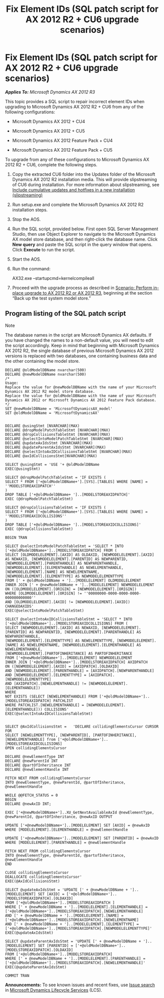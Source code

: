 ﻿---
title: Fix Element IDs (SQL patch script for AX 2012 R2 + CU6 upgrade scenarios)
TOCTitle: Fix Element IDs (SQL patch script for AX 2012 R2 + CU6 upgrade scenarios)
ms:assetid: 7206ce21-ece4-4ca1-9383-e2b07c0637e7
ms:mtpsurl: https://technet.microsoft.com/en-us/library/Dn313121(v=AX.60)
ms:contentKeyID: 54940413
ms.date: 10/15/2014
mtps_version: v=AX.60
---

# Fix Element IDs (SQL patch script for AX 2012 R2 + CU6 upgrade scenarios) 


_**Applies To:** Microsoft Dynamics AX 2012 R3_

This topic provides a SQL script to repair incorrect element IDs when upgrading to Microsoft Dynamics AX 2012 R2 + CU6 from any of the following configurations:

  - Microsoft Dynamics AX 2012 + CU4

  - Microsoft Dynamics AX 2012 + CU5

  - Microsoft Dynamics AX 2012 Feature Pack + CU4

  - Microsoft Dynamics AX 2012 Feature Pack + CU5

To upgrade from any of these configurations to Microsoft Dynamics AX 2012 R2 + CU6, complete the following steps.

1.  Copy the extracted CU6 folder into the Updates folder of the Microsoft Dynamics AX 2012 R2 installation media. This will provide slipstreaming of CU6 during installation. For more information about slipstreaming, see [Include cumulative updates and hotfixes in a new installation (slipstreaming)](include-cumulative-updates-and-hotfixes-in-a-new-installation-slipstreaming.md)

2.  Run setup.exe and complete the Microsoft Dynamics AX 2012 R2 installation steps.

3.  Stop the AOS.

4.  Run the SQL script, provided below. First open SQL Server Management Studio, then use Object Explorer to navigate to the Microsoft Dynamics AX model store database, and then right-click the database name. Click **New query** and paste the SQL script in the query window that opens. Click **Execute** to run the script.

5.  Start the AOS.

6.  Run the command:
    
    AX32.exe –startupcmd=kernelcompileall

7.  Proceed with the upgrade process as described in [Scenario: Perform in-place upgrade to AX 2012 R2 or AX 2012 R3](scenario-perform-in-place-upgrade-to-ax-2012-r2-or-ax-2012-r3.md), beginning at the section “Back up the test system model store.”

## Program listing of the SQL patch script


> [!NOTE]
> <P>The database names in the script are Microsoft Dynamics AX defaults. If you have changed the names to a non-default value, you will need to edit the script accordingly. Keep in mind that beginning with Microsoft Dynamics AX 2012 R2, the single database of previous Microsoft Dynamics AX 2012 versions is replaced with two databases, one containing business data and the other containing the model store.</P>



    DECLARE @oldModelDBName nvarchar(500)
    DECLARE @newModelDBName nvarchar(500)
    /*
    Usage:
    Replace the value for @newModelDBName with the name of your Microsoft Dynamics AX 2012 R2 model store database.
    Replace the value for @oldModelDBName with the name of your Microsoft Dynamics AX 2012 or Microsoft Dynamics AX 2012 Feature Pack database.
    */
    SET @newModelDBName = 'MicrosoftDynamicsAX_model'
    SET @oldModelDBName = 'MicrosoftDynamicsAX'
    
    
    DECLARE @usingStmt [NVARCHAR](MAX)
    DECLARE @dropModelPatchTableStmt [NVARCHAR](MAX)
    DECLARE @dropCollisionsTableStmt [NVARCHAR](MAX)
    DECLARE @selectIntoModelPatchTableStmt [NVARCHAR](MAX)
    DECLARE @updateAxIdsStmt [NVARCHAR](MAX)
    DECLARE @updateParentAxIdsStmt [NVARCHAR](MAX)
    DECLARE @selectIntoAxIDCollisionsTableStmt [NVARCHAR](MAX)
    DECLARE @axIdCollisionsStmt[NVARCHAR](MAX)
    
    SELECT @usingStmt = 'USE '+ @oldModelDBName
    EXEC(@usingStmt)
    
    SELECT @dropModelPatchTableStmt = 'IF EXISTS (
    SELECT * FROM ['+@oldModelDBName+'].[SYS].[TABLES] WHERE [NAME] = ''MODELSTOREAXIDPATCH''
    )
    DROP TABLE ['+@oldModelDBName+ ']..[MODELSTOREAXIDPATCH]'
    EXEC (@dropModelPatchTableStmt)
    
    SELECT @dropCollisionsTableStmt = 'IF EXISTS (
    SELECT * FROM ['+@oldModelDBName+'].[SYS].[TABLES] WHERE [NAME] = ''MODELSTOREAXIDCOLLISIONS''
    )
    DROP TABLE ['+@oldModelDBName+ ']..[MODELSTOREAXIDCOLLISIONS]'
    EXEC (@dropCollisionsTableStmt)
    
    BEGIN TRAN
    
    SELECT @selectIntoModelPatchTableStmt = 'SELECT * INTO ['+@oldModelDBName+']..[MODELSTOREAXIDPATCH] FROM (
    SELECT [OLDMODELELEMENT].[AXID] AS OLDAXID, [NEWMODELELEMENT].[AXID] AS NEWAXID, [NEWMODELELEMENT].[PARENTID] AS NEWPARENTID,
    [NEWMODELELEMENT].[PARENTHANDLE] AS NEWPARENTHANDLE, [NEWMODELELEMENT].[ELEMENTHANDLE] AS NEWELEMENTHANDLE,[NEWMODELELEMENT].[NAME] AS NEWELEMENTNAME, 
    [NEWMODELELEMENT].[ELEMENTTYPE] AS NEWMODELELEMENTTYPE
    FROM [' + @oldModelDBName + ']..[MODELELEMENT] OLDMODELELEMENT
    INNER JOIN [' + @newModelDBName + ']..[MODELELEMENT] NEWMODELELEMENT
    ON ([OLDMODELELEMENT].[ORIGIN] = [NEWMODELELEMENT].[ORIGIN])
    WHERE [OLDMODELELEMENT].[ORIGIN] != ''00000000-0000-0000-0000-000000000000''
    AND [OLDMODELELEMENT].[AXID] != [NEWMODELELEMENT].[AXID]) CHANGEDAXIDS'
    EXEC(@selectIntoModelPatchTableStmt)
    
    SELECT @selectIntoAxIDCollisionsTableStmt = 'SELECT * INTO ['+@oldModelDBName+']..[MODELSTOREAXIDCOLLISIONS] FROM (
    SELECT [NEWMODELELEMENT].[AXID] AS NEWAXID, [NEWMODELELEMENT].[PARENTID] AS NEWPARENTID, [NEWMODELELEMENT].[PARENTHANDLE] AS NEWPARENTHANDLE, 
    [NEWMODELELEMENT].[ELEMENTTYPE] AS NEWELEMENTTYPE, [NEWMODELELEMENT].[NAME] AS NEWELEMENTNAME, [NEWMODELELEMENT].[ELEMENTHANDLE] AS NEWELEMENTHANDLE, 
    [NEWMODELELEMENT].[PARTOFINHERITANCE] AS PARTOFINHERITANCE
    FROM ['+@newModelDBName+']..[MODELELEMENT] NEWMODELELEMENT 
    INNER JOIN ['+@oldModelDBName+']..[MODELSTOREAXIDPATCH] AXIDPATCH 
    ON ([NEWMODELELEMENT].[AXID] = [AXIDPATCH].[OLDAXID] 
    AND [NEWMODELELEMENT].[PARENTHANDLE] = [AXIDPATCH].[NEWPARENTHANDLE]
    AND [NEWMODELELEMENT].[ELEMENTTYPE] = [AXIDPATCH].[NEWMODELELEMENTTYPE]
    AND [AXIDPATCH].[NEWELEMENTHANDLE] != [NEWMODELELEMENT].[ELEMENTHANDLE])
    WHERE 
    NOT EXISTS (SELECT [NEWELEMENTHANDLE] FROM ['+@oldModelDBName+']..[MODELSTOREAXIDPATCH] PATCHLIST 
    WHERE PATCHLIST.[NEWELEMENTHANDLE] = [NEWMODELELEMENT].[ELEMENTHANDLE])) COLLISIONS'
    EXEC(@selectIntoAxIDCollisionsTableStmt)
    
    
    SELECT @AxIdCollisionsStmt =   'DECLARE collidingElementsCursor CURSOR FOR 
    SELECT [NEWELEMENTTYPE], [NEWPARENTID], [PARTOFINHERITANCE], [NEWELEMENTHANDLE] from ['+@oldModelDBName+']..[MODELSTOREAXIDCOLLISIONS]
    OPEN collidingElementsCursor
    
    DECLARE @newElementType INT
    DECLARE @newParentId INT
    DECLARE @partOfInheritance INT
    DECLARE @newElementHandle INT
    
    FETCH NEXT FROM collidingElementsCursor
    INTO @newElementType, @newParentId, @partOfInheritance, @newElementHandle
    
    WHILE @@FETCH_STATUS = 0
    BEGIN
    DECLARE @newAxID INT;
    
    EXEC ['+@newModelDBName+']..XU_GetNextAvailableAxId @newElementType, @newParentId, @partOfInheritance, @newAxID OUTPUT
    
    UPDATE ['+@newModelDBName+']..[MODELELEMENT] SET [AXID] = @newAxID 
    WHERE [MODELELEMENT].[ELEMENTHANDLE] = @newElementHandle
    
    UPDATE ['+@newModelDBName+']..[MODELELEMENT] SET [PARENTID] = @newAxID 
    WHERE [MODELELEMENT].[PARENTHANDLE] = @newElementHandle
    
    FETCH NEXT FROM collidingElementsCursor
    INTO @newElementType, @newParentId, @partofInheritance, @newElementHandle
    END
    
    CLOSE collidingElementsCursor
    DEALLOCATE collidingElementsCursor'
    EXEC(@AxIdCollisionsStmt)
    
    SELECT @updateAxIdsStmt = 'UPDATE [' + @newModelDBName + ']..[MODELELEMENT] SET [AXID] = ['+@oldModelDBName+']..[MODELSTOREAXIDPATCH].[OLDAXID]
    FROM ['+@oldModelDBName+']..[MODELSTOREAXIDPATCH ]
    WHERE [' + @newModelDBName + ']..[MODELELEMENT].[ELEMENTHANDLE] = ['+@oldModelDBName+']..[MODELSTOREAXIDPATCH].[NEWELEMENTHANDLE]
    AND [' + @newModelDBName + ']..[MODELELEMENT].[NAME] = ['+@oldModelDBName+']..[MODELSTOREAXIDPATCH].[NEWELEMENTNAME]
    AND [' + @newModelDBName + ']..[MODELELEMENT].[ELEMENTTYPE] = ['+@oldModelDBName+']..[MODELSTOREAXIDPATCH].[NEWMODELELEMENTTYPE]'
    EXEC(@updateAxIdsStmt)
    
    SELECT @updateParentAxIdsStmt = 'UPDATE [' + @newModelDBName + ']..[MODELELEMENT] SET [PARENTID] = ['+@oldModelDBName+']..[MODELSTOREAXIDPATCH].[OLDAXID]
    FROM ['+@oldModelDBName+']..[MODELSTOREAXIDPATCH]
    WHERE [' + @newModelDBName + ']..[MODELELEMENT].[PARENTHANDLE] = ['+@oldModelDBName+']..[MODELSTOREAXIDPATCH].[NEWELEMENTHANDLE]'
    EXEC(@updateParentAxIdsStmt)
    
    COMMIT TRAN

  
**Announcements:** To see known issues and recent fixes, use [Issue search](http://go.microsoft.com/fwlink/?linkid=389258) in [Microsoft Dynamics Lifecycle Services](http://go.microsoft.com/fwlink/?linkid=306505) (LCS).

